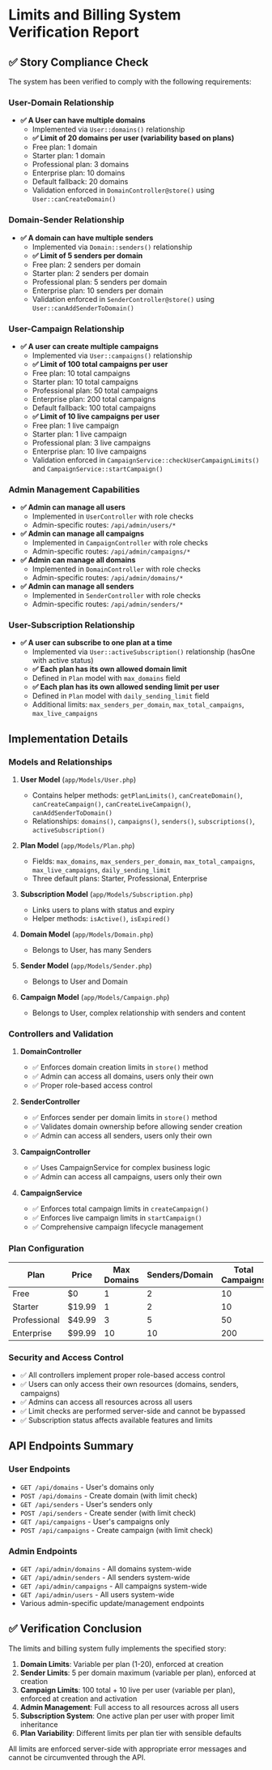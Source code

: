 # Limits and Billing System Verification Report

## ✅ Story Compliance Check

The system has been verified to comply with the following requirements:

### User-Domain Relationship
- **✅ A User can have multiple domains**
  - Implemented via `User::domains()` relationship
  - **✅ Limit of 20 domains per user (variability based on plans)**
  - Free plan: 1 domain
  - Starter plan: 1 domain  
  - Professional plan: 3 domains
  - Enterprise plan: 10 domains
  - Default fallback: 20 domains
  - Validation enforced in `DomainController@store()` using `User::canCreateDomain()`

### Domain-Sender Relationship
- **✅ A domain can have multiple senders**
  - Implemented via `Domain::senders()` relationship
  - **✅ Limit of 5 senders per domain**
  - Free plan: 2 senders per domain
  - Starter plan: 2 senders per domain
  - Professional plan: 5 senders per domain
  - Enterprise plan: 10 senders per domain
  - Validation enforced in `SenderController@store()` using `User::canAddSenderToDomain()`

### User-Campaign Relationship
- **✅ A user can create multiple campaigns**
  - Implemented via `User::campaigns()` relationship
  - **✅ Limit of 100 total campaigns per user**
  - Free plan: 10 total campaigns
  - Starter plan: 10 total campaigns
  - Professional plan: 50 total campaigns
  - Enterprise plan: 200 total campaigns
  - Default fallback: 100 total campaigns
  - **✅ Limit of 10 live campaigns per user**
  - Free plan: 1 live campaign
  - Starter plan: 1 live campaign
  - Professional plan: 3 live campaigns
  - Enterprise plan: 10 live campaigns
  - Validation enforced in `CampaignService::checkUserCampaignLimits()` and `CampaignService::startCampaign()`

### Admin Management Capabilities
- **✅ Admin can manage all users**
  - Implemented in `UserController` with role checks
  - Admin-specific routes: `/api/admin/users/*`
- **✅ Admin can manage all campaigns**
  - Implemented in `CampaignController` with role checks
  - Admin-specific routes: `/api/admin/campaigns/*`
- **✅ Admin can manage all domains**
  - Implemented in `DomainController` with role checks
  - Admin-specific routes: `/api/admin/domains/*`
- **✅ Admin can manage all senders**
  - Implemented in `SenderController` with role checks
  - Admin-specific routes: `/api/admin/senders/*`

### User-Subscription Relationship
- **✅ A user can subscribe to one plan at a time**
  - Implemented via `User::activeSubscription()` relationship (hasOne with active status)
  - **✅ Each plan has its own allowed domain limit**
  - Defined in `Plan` model with `max_domains` field
  - **✅ Each plan has its own allowed sending limit per user**
  - Defined in `Plan` model with `daily_sending_limit` field
  - Additional limits: `max_senders_per_domain`, `max_total_campaigns`, `max_live_campaigns`

## Implementation Details

### Models and Relationships
1. **User Model** (`app/Models/User.php`)
   - Contains helper methods: `getPlanLimits()`, `canCreateDomain()`, `canCreateCampaign()`, `canCreateLiveCampaign()`, `canAddSenderToDomain()`
   - Relationships: `domains()`, `campaigns()`, `senders()`, `subscriptions()`, `activeSubscription()`

2. **Plan Model** (`app/Models/Plan.php`)
   - Fields: `max_domains`, `max_senders_per_domain`, `max_total_campaigns`, `max_live_campaigns`, `daily_sending_limit`
   - Three default plans: Starter, Professional, Enterprise

3. **Subscription Model** (`app/Models/Subscription.php`)
   - Links users to plans with status and expiry
   - Helper methods: `isActive()`, `isExpired()`

4. **Domain Model** (`app/Models/Domain.php`)
   - Belongs to User, has many Senders

5. **Sender Model** (`app/Models/Sender.php`)
   - Belongs to User and Domain

6. **Campaign Model** (`app/Models/Campaign.php`)
   - Belongs to User, complex relationship with senders and content

### Controllers and Validation

1. **DomainController**
   - ✅ Enforces domain creation limits in `store()` method
   - ✅ Admin can access all domains, users only their own
   - ✅ Proper role-based access control

2. **SenderController**
   - ✅ Enforces sender per domain limits in `store()` method
   - ✅ Validates domain ownership before allowing sender creation
   - ✅ Admin can access all senders, users only their own

3. **CampaignController**
   - ✅ Uses CampaignService for complex business logic
   - ✅ Admin can access all campaigns, users only their own

4. **CampaignService**
   - ✅ Enforces total campaign limits in `createCampaign()`
   - ✅ Enforces live campaign limits in `startCampaign()`
   - ✅ Comprehensive campaign lifecycle management

### Plan Configuration

| Plan         | Price   | Max Domains | Senders/Domain | Total Campaigns | Live Campaigns | Daily Limit |
|--------------|---------|-------------|----------------|-----------------|----------------|-------------|
| Free         | $0      | 1           | 2              | 10              | 1              | 1,000       |
| Starter      | $19.99  | 1           | 2              | 10              | 1              | 1,000       |
| Professional | $49.99  | 3           | 5              | 50              | 3              | 5,000       |
| Enterprise   | $99.99  | 10          | 10             | 200             | 10             | 25,000      |

### Security and Access Control

- ✅ All controllers implement proper role-based access control
- ✅ Users can only access their own resources (domains, senders, campaigns)
- ✅ Admins can access all resources across all users
- ✅ Limit checks are performed server-side and cannot be bypassed
- ✅ Subscription status affects available features and limits

## API Endpoints Summary

### User Endpoints
- `GET /api/domains` - User's domains only
- `POST /api/domains` - Create domain (with limit check)
- `GET /api/senders` - User's senders only  
- `POST /api/senders` - Create sender (with limit check)
- `GET /api/campaigns` - User's campaigns only
- `POST /api/campaigns` - Create campaign (with limit check)

### Admin Endpoints
- `GET /api/admin/domains` - All domains system-wide
- `GET /api/admin/senders` - All senders system-wide
- `GET /api/admin/campaigns` - All campaigns system-wide
- `GET /api/admin/users` - All users system-wide
- Various admin-specific update/management endpoints

## ✅ Verification Conclusion

The limits and billing system fully implements the specified story:

1. **Domain Limits**: Variable per plan (1-20), enforced at creation
2. **Sender Limits**: 5 per domain maximum (variable per plan), enforced at creation  
3. **Campaign Limits**: 100 total + 10 live per user (variable per plan), enforced at creation and activation
4. **Admin Management**: Full access to all resources across all users
5. **Subscription System**: One active plan per user with proper limit inheritance
6. **Plan Variability**: Different limits per plan tier with sensible defaults

All limits are enforced server-side with appropriate error messages and cannot be circumvented through the API.
